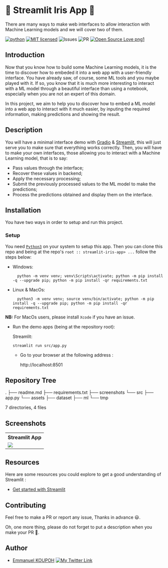# 🚀 Streamlit Iris App 🚀

There are many ways to make web interfaces to allow interaction with Machine Learning models and we will cover two of them.

[![python](https://img.shields.io/badge/Python-3776AB?style=for-the-badge&logo=python&logoColor=white)](https://img.shields.io/badge/Python-3776AB?style=for-the-badge&logo=python&logoColor=white)
[![MIT licensed](https://img.shields.io/badge/license-mit-blue?style=for-the-badge&logo=appveyor)](./LICENSE)
![Issues](https://img.shields.io/github/issues/PapiHack/wimlds-demo?style=for-the-badge&logo=appveyor)
![PR](https://img.shields.io/github/issues-pr/PapiHack/wimlds-demo?style=for-the-badge&logo=appveyor)
[![Open Source Love png1](https://badges.frapsoft.com/os/v1/open-source.png?v=103)](https://github.com/ellerbrock/open-source-badges/)

## Introduction

Now that you know how to build some Machine Learning models, it is the time to discover how to embeded it into a web app with a user-friendly interface. You have already saw, of course, some ML tools and you maybe played with it. If so, you know that it is much more interesting to interact with a ML model through a beautiful interface than using a notebook, especially when you are not an expert of this domain.  

In this project, we aim to help you to discover how to embed a ML model into a web app to interact with it much easier, by inputing the required information, making predictions and showing the result.


## Description

You will have a minimal interface demo with [Gradio](https://gradio.app/) & [Streamlit](https://streamlit.io/), this will just serve you to make sure that everything works correctly. Then, you will have to make your own interfaces, those allowing you to interact with a Machine Learning model, that is to say:
- Pass values through the interface;
- Recover these values in backend;
- Apply the necessary processing;
- Submit the previously processed values to the ML model to make the predictions;
- Process the predictions obtained and display them on the interface.


## Installation

You have two ways in order to setup and run this project.

### Setup

You need [`Python3`](https://www.python.org/) on your system to setup this app. Then you can clone this repo and being at the repo's `root :: streamlit-iris-app> ...`  follow the steps below:

- Windows:
        
        python -m venv venv; venv\Scripts\activate; python -m pip install -q --upgrade pip; python -m pip install -qr requirements.txt  

- Linux & MacOs:
        
        python3 -m venv venv; source venv/bin/activate; python -m pip install -q --upgrade pip; python -m pip install -qr requirements.txt  


**NB:** For MacOs users, please install `Xcode` if you have an issue.

- Run the demo apps (being at the repository root):

  Streamlit: 

      streamlit run src/app.py

  - Go to your browser at the following address :
        
      http://localhost:8501

## Repository Tree
.
├── readme.md
├── requirements.txt
├── screenshots
└── src
    ├── app.py
    └── assets
        ├── dataset
        ├── ml
        └── tmp

7 directories, 4 files

## Screenshots

<table>
    <tr>
        <th> Streamlit App </th>
    </tr>
    <tr>
        <td><img src="./screenshots/img001.png"/></td>
    </tr>
</table>

## Resources
Here are some resources you could explore to get a good understanding of Streamlit :
- [Get started with Streamlit](https://docs.streamlit.io/library/get-started/create-an-app)


## Contributing

Feel free to make a PR or report any issue, Thanks in advance 😃.

Oh, one more thing, please do not forget to put a description when you make your PR 🙂.

## Author

- [Emmanuel KOUPOH](https://www.linkedin.com/in/esa%C3%AFe-alain-emmanuel-dina-koupoh-7b974a17a/)
[![My Twitter Link](https://img.shields.io/twitter/follow/emmanuelkoupoh?style=social)](https://twitter.com/emmanuelkoupoh)
